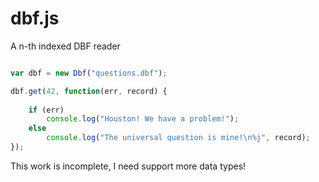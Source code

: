 # dbf.js

A n-th indexed DBF reader


```js

var dbf = new Dbf("questions.dbf");

dbf.get(42, function(err, record) {
    
    if (err)
        console.log("Houston! We have a problem!");
    else
        console.log("The universal question is mine!\n%j", record);
});

```


This work is incomplete, I need support more data types!